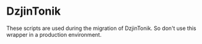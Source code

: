 # DzjinTonik

These scripts are used during the migration of DzjinTonik.
So don't use this wrapper in a production environment.
